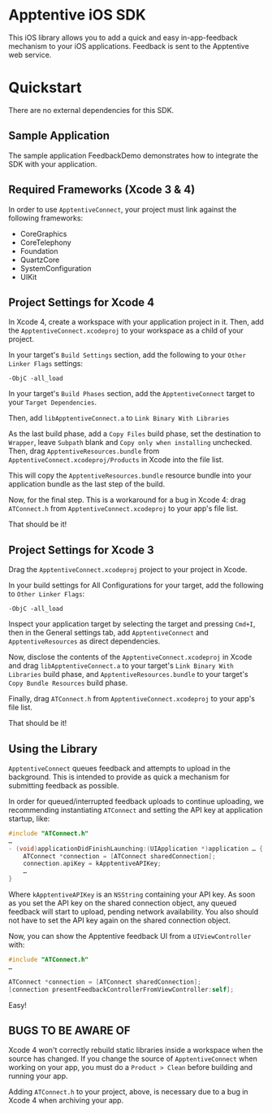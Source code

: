 Apptentive iOS SDK
==================

This iOS library allows you to add a quick and easy in-app-feedback mechanism
to your iOS applications. Feedback is sent to the Apptentive web service.

Quickstart
==========

There are no external dependencies for this SDK.

Sample Application
------------------
The sample application FeedbackDemo demonstrates how to integrate the SDK
with your application.


Required Frameworks (Xcode 3 & 4)
---------------------------------
In order to use `ApptentiveConnect`, your project must link against the
following frameworks:

* CoreGraphics
* CoreTelephony
* Foundation
* QuartzCore
* SystemConfiguration
* UIKit

Project Settings for Xcode 4
----------------------------
In Xcode 4, create a workspace with your application project in it. Then,
add the `ApptentiveConnect.xcodeproj` to your workspace as a child of your
project.

In your target's `Build Settings` section, add the following to your 
`Other Linker Flags` settings:

    -ObjC -all_load

In your target's `Build Phases` section, add the `ApptentiveConnect` target
to your `Target Dependencies`.

Then, add `libApptentiveConnect.a` to `Link Binary With Libraries`

As the last build phase, add a `Copy Files` build phase, set the destination
to `Wrapper`, leave `Subpath` blank and `Copy only when installing` unchecked.
Then, drag `ApptentiveResources.bundle` from 
`ApptentiveConnect.xcodeproj/Products` in Xcode into the file list.

This will copy the `ApptentiveResources.bundle` resource bundle into your
application bundle as the last step of the build.

Now, for the final step. This is a workaround for a bug in Xcode 4: drag
`ATConnect.h` from `ApptentiveConnect.xcodeproj` to your app's file list.

That should be it!

Project Settings for Xcode 3
----------------------------
Drag the `ApptentiveConnect.xcodeproj` project to your project in Xcode.

In your build settings for All Configurations for your target, add the following 
to `Other Linker Flags`:

    -ObjC -all_load

Inspect your application target by selecting the target and pressing `Cmd+I`, then
in the General settings tab, add `ApptentiveConnect` and `ApptentiveResources` as
direct dependencies.

Now, disclose the contents of the `ApptentiveConnect.xcodeproj` in Xcode and drag
`libApptentiveConnect.a` to your target's `Link Binary With Libraries` build phase,
and `ApptentiveResources.bundle` to your target's `Copy Bundle Resources` build phase.

Finally, drag `ATConnect.h` from `ApptentiveConnect.xcodeproj` to your app's file list.

That should be it!

Using the Library
-----------------

`ApptentiveConnect` queues feedback and attempts to upload in the background. This
is intended to provide as quick a mechanism for submitting feedback as possible.

In order for queued/interrupted feedback uploads to continue uploading, we 
recommending instantiating `ATConnect` and setting the API key at application
startup, like:

``` Objective-C
#include "ATConnect.h"
…
- (void)applicationDidFinishLaunching:(UIApplication *)application … {
    ATConnect *connection = [ATConnect sharedConnection];
    connection.apiKey = kApptentiveAPIKey;
    …
}
```

Where `kApptentiveAPIKey` is an `NSString` containing your API key. As soon
as you set the API key on the shared connection object, any queued feedback
will start to upload, pending network availability. You also should not have
to set the API key again on the shared connection object.

Now, you can show the Apptentive feedback UI from a `UIViewController` with:

``` Objective-C
#include "ATConnect.h"
…

ATConnect *connection = [ATConnect sharedConnection];
[connection presentFeedbackControllerFromViewController:self];
```

Easy!

BUGS TO BE AWARE OF
-------------------
Xcode 4 won't correctly rebuild static libraries inside a workspace when the source has changed. If you change the source of `ApptentiveConnect` when
working on your app, you must do a `Product > Clean` before building and
running your app.

Adding `ATConnect.h` to your project, above, is necessary due to a bug in
Xcode 4 when archiving your app.
